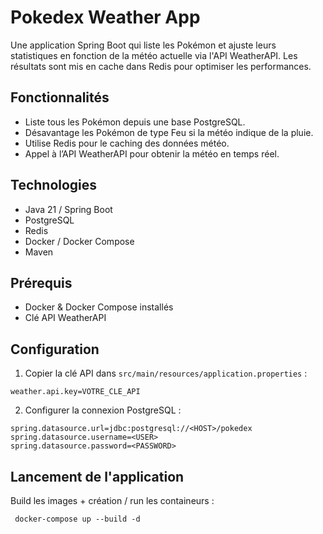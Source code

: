 # Pokedex Weather App

Une application Spring Boot qui liste les Pokémon et ajuste leurs statistiques en fonction de la météo actuelle via l'API WeatherAPI. Les résultats sont mis en cache dans Redis pour optimiser les performances.

## Fonctionnalités

- Liste tous les Pokémon depuis une base PostgreSQL.
- Désavantage les Pokémon de type Feu si la météo indique de la pluie.
- Utilise Redis pour le caching des données météo.
- Appel à l’API WeatherAPI pour obtenir la météo en temps réel.

## Technologies

- Java 21 / Spring Boot
- PostgreSQL
- Redis
- Docker / Docker Compose
- Maven

## Prérequis

- Docker & Docker Compose installés
- Clé API WeatherAPI

## Configuration

1. Copier la clé API dans `src/main/resources/application.properties` :  
```
weather.api.key=VOTRE_CLE_API
```
2. Configurer la connexion PostgreSQL :
```
spring.datasource.url=jdbc:postgresql://<HOST>/pokedex
spring.datasource.username=<USER>
spring.datasource.password=<PASSWORD>
```

## Lancement de l'application

Build les images + création / run les containeurs :
```
 docker-compose up --build -d 
 ```
